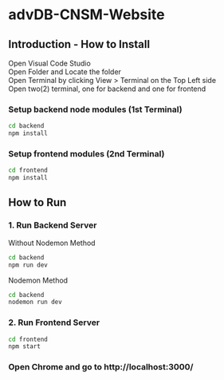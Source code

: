 # advDB-CNSM-Website


## Introduction - How to Install
Open Visual Code Studio <br />
Open Folder and Locate the folder <br />
Open  Terminal by clicking View > Terminal on the Top Left side <br />
Open two(2) terminal, one for backend and one for frontend <br />

### Setup backend node modules (1st Terminal)
```bash
cd backend
npm install
```

### Setup frontend modules (2nd Terminal)
```bash
cd frontend
npm install
```

## How to Run
### 1. Run Backend Server
Without Nodemon Method
```bash
cd backend
npm run dev
```
Nodemon Method
```bash
cd backend
nodemon run dev
```

### 2. Run Frontend Server
```bash
cd frontend
npm start
```

### Open Chrome and go to http://localhost:3000/
